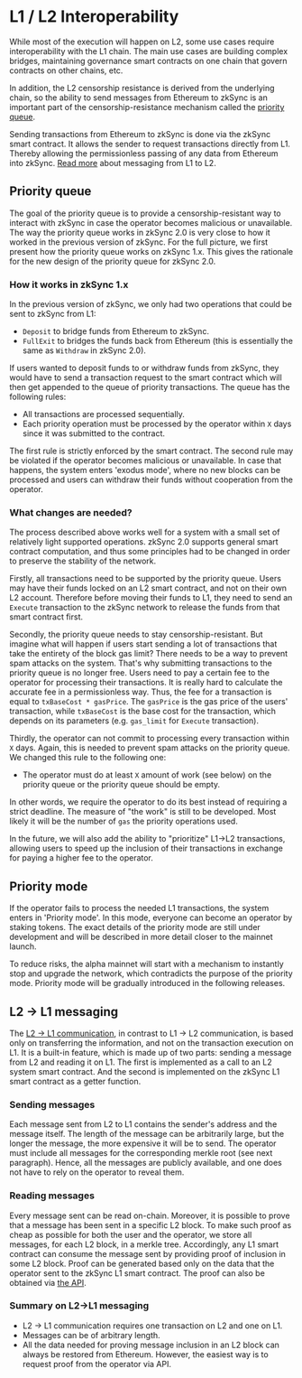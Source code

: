 # L1 / L2 Interoperability

While most of the execution will happen on L2, some use cases require interoperability with the L1 chain. The main use cases are building complex bridges, maintaining governance smart contracts on one chain that govern contracts on other chains, etc.

In addition, the L2 censorship resistance is derived from the underlying chain, so the ability to send messages from Ethereum to zkSync is an important part of the censorship-resistance mechanism called the [priority queue](#priority-queue).

Sending transactions from Ethereum to zkSync is done via the zkSync smart contract. It allows the sender to request transactions directly from L1. Thereby allowing the permissionless passing of any data from Ethereum into zkSync.
[Read more](../bridging/l1-l2.md) about messaging from L1 to L2.

<TocHeader />
<TOC class="table-of-contents" :include-level="[2,3]" />

## Priority queue

The goal of the priority queue is to provide a censorship-resistant way to interact with zkSync in case the operator becomes malicious or unavailable.
The way the priority queue works in zkSync 2.0 is very close to how it worked in the previous version of zkSync.
For the full picture, we first present how the priority queue works on zkSync 1.x.
This gives the rationale for the new design of the priority queue for zkSync 2.0.

### How it works in zkSync 1.x

In the previous version of zkSync, we only had two operations that could be sent to zkSync from L1:
- `Deposit` to bridge funds from Ethereum to zkSync. 
- `FullExit` to bridges the funds back from Ethereum (this is essentially the same as `Withdraw` in zkSync 2.0). 

If users wanted to deposit funds to or withdraw funds from zkSync, they would have to send a transaction request to the smart contract which will then get appended to the queue of priority transactions. The queue has the following rules:

- All transactions are processed sequentially.
- Each priority operation must be processed by the operator within `X` days since it was submitted to the contract.

The first rule is strictly enforced by the smart contract. The second rule may be violated if the operator becomes malicious or unavailable. In case that happens, the system enters 'exodus mode', where no new blocks can be processed and users can withdraw their funds without cooperation from the operator.

### What changes are needed?

The process described above works well for a system with a small set of relatively light supported operations. zkSync 2.0 supports general smart contract computation, and thus some principles had to be changed in order to preserve the stability of the network.

Firstly, all transactions need to be supported by the priority queue. Users may have their funds locked on an L2 smart contract, and not on their own L2 account. Therefore before moving their funds to L1, they need to send an `Execute` transaction to the zkSync network to release the funds from that smart contract first.

Secondly, the priority queue needs to stay censorship-resistant. But imagine what will happen if users start sending a lot of transactions that take the entirety of the block gas limit? There needs to be a way to prevent spam attacks on the system. 
That's why submitting transactions to the priority queue is no longer free. 
Users need to pay a certain fee to the operator for processing their transactions. It is really hard to calculate the accurate fee in a permissionless way. 
Thus, the fee for a transaction is equal to `txBaseCost * gasPrice`. The `gasPrice` is the gas price of the users' transaction, while `txBaseCost` is the base cost for the transaction, which depends on its parameters (e.g. `gas_limit` for `Execute` transaction).

Thirdly, the operator can not commit to processing every transaction within `X` days. Again, this is needed to prevent spam attacks on the priority queue. We changed this rule to the following one:

- The operator must do at least `X` amount of work (see below) on the priority queue or the priority queue should be empty.

In other words, we require the operator to do its best instead of requiring a strict deadline. The measure of "the work" is still to be developed. Most likely it will be the number of `gas` the priority operations used.

In the future, we will also add the ability to "prioritize" L1->L2 transactions, allowing users to speed up the inclusion of their transactions in exchange for paying a higher fee to the operator.

## Priority mode

If the operator fails to process the needed L1 transactions, the system enters in 'Priority mode'. In this mode, everyone can become an operator by staking tokens. The exact details of the priority mode are still under development and will be described in more detail closer to the mainnet launch.

To reduce risks, the alpha mainnet will start with a mechanism to instantly stop and upgrade the network, which contradicts the purpose of the priority mode. Priority mode will be gradually introduced in the following releases.

## L2 -> L1 messaging

The [L2 -> L1 communication](./l2-l1.md), in contrast to L1 -> L2 communication, is based only on transferring the information, and not on the transaction execution on L1. It is a built-in feature, which is made up of two parts: sending a message from L2 and reading it on L1. The first is implemented as a call to an L2 system smart contract. And the second is implemented on the zkSync L1 smart contract as a getter function.

### Sending messages

Each message sent from L2 to L1 contains the sender's address and the message itself. The length of the message can be arbitrarily large, but the longer the message, the more expensive it will be to send. The operator must include all messages for the corresponding merkle root (see next paragraph). Hence, all the messages are publicly available, and one does not have to rely on the operator to reveal them.

### Reading messages

Every message sent can be read on-chain. Moreover, it is possible to prove that a message has been sent in a specific L2 block. To make such proof as cheap as possible for both the user and the operator, we store all messages, for each L2 block, in a merkle tree. Accordingly, any L1 smart contract can consume the message sent by providing proof of inclusion in some L2 block. Proof can be generated based only on the data that the operator sent to the zkSync L1 smart contract. The proof can also be obtained via [the API](../../../api/api.md#zksgetl2tol1msgproof).

### Summary on L2->L1 messaging

- L2 -> L1 communication requires one transaction on L2 and one on L1.
- Messages can be of arbitrary length.
- All the data needed for proving message inclusion in an L2 block can always be restored from Ethereum. However, the easiest way is to request proof from the operator via API.
